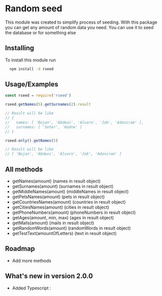 
# Random seed

This module was created to simplify process of seeding. With this package you can get any amount of random data you need. You can use it to seed the database or for something else


## Installing

To install this module run

```bash
  npm install -d rseed
```


## Usage/Examples

```javascript
const rseed = require('rseed')

rseed.getNames(5).getSurnames(2).result

// Result will be like  
// {
//   names: [ 'Bojan', 'Abdeus', 'Alvaro', 'Job', 'Adoniram' ],
//   surnames: [ 'Seter', 'Hodne' ]
// }

rseed.only().getNames(5)

// Result will be like  
// [ 'Bojan', 'Abdeus', 'Alvaro', 'Job', 'Adoniram' ]
```


## All methods

- getNames(amount) (names in result object)
- getSurnames(amount) (surnames in result object)
- getMiddleNames(amount) (middleNames in result object)
- getPetsNames(amount) (pets in result object)
- getCountriesNames(amount) (countries in result object)
- getCitiesNames(amount) (cities in result object)
- getPhoneNumbers(amount) (phoneNumbers in result object)
- getAges(amount, min, max) (ages in result object)
- getMails(amount) (mails in result object)
- getRandomWords(amount) (randomWords in result object)
- getTestText(amountOfLetters) (text in result object)


## Roadmap

- Add more methods



## What's new in version 2.0.0

- Added Typescript :

